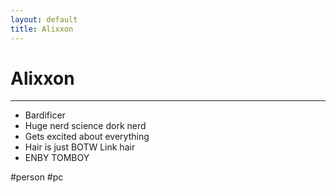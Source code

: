 ```yaml
---
layout: default
title: Alixxon
---
```


# Alixxon
---

- Bardificer
- Huge nerd science dork nerd
- Gets excited about everything
- Hair is just BOTW Link hair
- ENBY TOMBOY

#person #pc